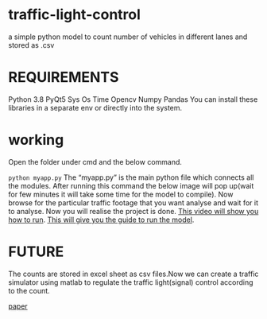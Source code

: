 # traffic-light-control
a simple python model to count number of vehicles in different lanes and  stored as .csv
# REQUIREMENTS
Python 3.8
PyQt5
Sys
Os
Time
Opencv
Numpy
Pandas
You can install these libraries in a separate env or directly into the system.
# working
Open the folder under cmd and the below command.

  ``python myapp.py``
The “myapp.py” is the main python file which connects all the modules. After running this command the below image will pop up(wait for few minutes it will take some time for the model to compile).
Now browse for the particular traffic footage that you want analyse and wait for it to analyse. Now you will realise the project is done.
[This video will show you how to run](https://youtu.be/Ku3TSja-_Ro).
[This will give you the guide to run the model](https://medium.com/analytics-vidhya/object-detection-with-python-42272ca27ef4).
# FUTURE
The counts are stored in excel sheet as csv files.Now we can create a traffic simulator using matlab to regulate the traffic light(signal) control according to the count.

[paper](https://www.accentsjournals.org/PaperDirectory/Journal/TIPCV/2019/11/1.pdf)
  
